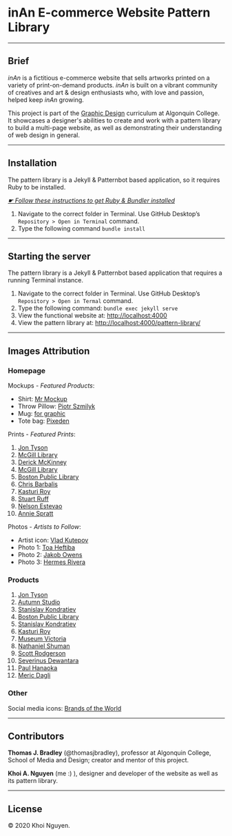 # inAn E-commerce Website Pattern Library

---

## Brief

*inAn* is a fictitious e-commerce website that sells artworks printed on a variety of print-on-demand products. *inAn* is built on a vibrant community of creatives and art & design enthusiasts who, with love and passion, helped keep *inAn* growing.

This project is part of the [Graphic Design](https://www.algonquincollege.com/mediaanddesign/program/graphic-design/) curriculum at Algonquin College. It showcases a designer's abilities to create and work with a pattern library to build a multi-page website, as well as demonstrating their understanding of web design in general.

---

## Installation

The pattern library is a Jekyll & Patternbot based application, so it requires Ruby to be installed.

[*☛ Follow these instructions to get Ruby & Bundler installed*](https://learn-the-web.algonquindesign.ca/courses/web-dev-4/install-more-developer-tools/)

1. Navigate to the correct folder in Terminal. Use GitHub Desktop’s `Repository > Open in Terminal` command.
2. Type the following command `bundle install`

---

## Starting the server

The pattern library is a Jekyll & Patternbot based application that requires a running Terminal instance.

1. Navigate to the correct folder in Terminal. Use GitHub Desktop’s `Repository > Open in Termal` command.
2. Type the following command: `bundle exec jekyll serve`
3. View the functional website at: [http://localhost:4000](http://localhost:4000)
4. View the pattern library at: [http://localhost:4000/pattern-library/](http://localhost:4000/pattern-library/)

---

## Images Attribution

### Homepage

Mockups - *Featured Products*:

- Shirt: [Mr Mockup](https://mrmockup.com/psd-mockups/t-shirt-mockup-psd/)
- Throw Pillow: [Piotr Szmilyk](https://www.behance.net/gallery/89946005/Free-Square-Pillow-Mockup)
- Mug: [for graphic](http://forgraphictm.com/mug-mockup/)
- Tote bag: [Pixeden](https://www.pixeden.com/psd-mock-up-templates/psd-tote-bag-fabric-mockup-vol4)

Prints - *Featured Prints*:

1. [Jon Tyson](https://unsplash.com/photos/lhxImDWnKpg)
2. [McGill Library](https://unsplash.com/photos/9Fs8T_o78rU)
3. [Derick McKinney](https://unsplash.com/photos/qZ8XBmrW0xI)
4. [McGill Library](https://unsplash.com/photos/_lsEeGddmKE)
5. [Boston Public Library](https://unsplash.com/photos/_f9cP4_unmg)
6. [Chris Barbalis](https://unsplash.com/photos/-1xst_xfY7Y)
7. [Kasturi Roy](https://unsplash.com/photos/uDoi0ckOH64)
8. [Stuart Ruff](https://unsplash.com/photos/0N3bDGe_j_U)
9. [Nelson Estevao](https://unsplash.com/photos/skqBG4eZw38)
10. [Annie Spratt](https://unsplash.com/photos/cHeuQLRBdNg)

Photos - *Artists to Follow*:
- Artist icon: [Vlad Kutepov](https://unsplash.com/photos/XU0YcfPXKI4)
- Photo 1: [Toa Heftiba](https://unsplash.com/photos/0WAJhFK7Q9o)
- Photo 2: [Jakob Owens](https://unsplash.com/photos/BqSACXqDbBU)
- Photo 3: [Hermes Rivera](https://unsplash.com/photos/oSGDoa6c3hg)

### Products

1. [Jon Tyson](https://unsplash.com/photos/t2cp_cWMo3o)
2. [Autumn Studio](https://unsplash.com/photos/zv3ckJKftC4)
3. [Stanislav Kondratiev](https://unsplash.com/photos/qaE1mMy4qEY)
4. [Boston Public Library](https://unsplash.com/photos/SvGzLn7y_sw)
5. [Stanislav Kondratiev](https://unsplash.com/photos/D5DAKXMFtnk)
6. [Kasturi Roy](https://unsplash.com/photos/Zqh5a3gB29o)
7. [Museum Victoria](https://unsplash.com/photos/_OCCJTsum_E)
8. [Nathaniel Shuman](https://unsplash.com/photos/vZvNSeXzmwY)
9. [Scott Rodgerson](https://unsplash.com/photos/z0MDyylvY1k)
10. [Severinus Dewantara](https://unsplash.com/photos/jvoEccJh7gU)
11. [Paul Hanaoka](https://unsplash.com/photos/7DMkvNblkpw)
12. [Meric Dagli](https://unsplash.com/photos/3KJpF86nR4c)

### Other

Social media icons: [Brands of the World](https://www.brandsoftheworld.com/)

---

## Contributors

**Thomas J. Bradley** (@thomasjbradley), professor at Algonquin College, School of Media and Design; creator and mentor of this project.

**Khoi A. Nguyen** (me :) ), designer and developer of the website as well as its pattern library.

---

## License

© 2020 Khoi Nguyen.
